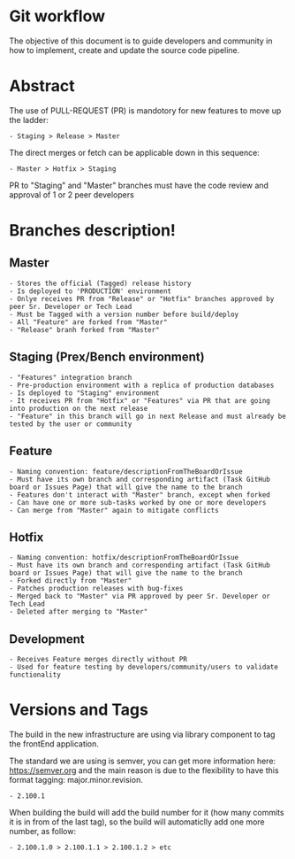 # Git workflow

The objective of this document is to guide developers and community in how to implement, create and update the source code pipeline.

# Abstract

The use of PULL-REQUEST (PR) is mandotory for new features to move up the ladder:

    - Staging > Release > Master

The direct merges or fetch can be applicable down in this sequence:

    - Master > Hotfix > Staging

PR to "Staging" and "Master" branches must have the code review and approval of 1 or 2 peer developers

# Branches description!

## Master

    - Stores the official (Tagged) release history
    - Is deployed to 'PRODUCTION' environment
    - Onlye receives PR from "Release" or "Hotfix" branches approved by peer Sr. Developer or Tech Lead
    - Must be Tagged with a version number before build/deploy
    - All "Feature" are forked from "Master"
    - "Release" branh forked from "Master"

## Staging (Prex/Bench environment)

    - "Features" integration branch
    - Pre-production environment with a replica of production databases
    - Is deployed to "Staging" environment
    - It receives PR from "Hotfix" or "Features" via PR that are going into production on the next release
    - "Feature" in this branch will go in next Release and must already be tested by the user or community

## Feature

    - Naming convention: feature/descriptionFromTheBoardOrIssue
    - Must have its own branch and corresponding artifact (Task GitHub board or Issues Page) that will give the name to the branch
    - Features don't interact with "Master" branch, except when forked
    - Can have one or more sub-tasks worked by one or more developers
    - Can merge from "Master" again to mitigate conflicts

## Hotfix

    - Naming convention: hotfix/descriptionFromTheBoardOrIssue
    - Must have its own branch and corresponding artifact (Task GitHub board or Issues Page) that will give the name to the branch
    - Forked directly from "Master"
    - Patches production releases with bug-fixes
    - Merged back to "Master" via PR approved by peer Sr. Developer or Tech Lead
    - Deleted after merging to "Master"

## Development

    - Receives Feature merges directly without PR
    - Used for feature testing by developers/community/users to validate functionality


# Versions and Tags

The build in the new infrastructure are using via library component to tag the frontEnd application.

The standard we are using is semver, you can get more information here: https://semver.org and the main reason is due to the flexibility to have this format tagging: major.minor.revision.

    - 2.100.1

When building the build will add the build number for it (how many commits it is in from of the last tag), so the build will automaticlly add one more number, as follow:

    - 2.100.1.0 > 2.100.1.1 > 2.100.1.2 > etc